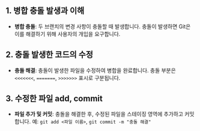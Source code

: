 ## 1. 병합 충돌 발생과 이해
- **병합 충돌**: 두 브랜치의 변경 사항이 충돌할 때 발생합니다. 충돌이 발생하면 Git은 이를 해결하기 위해 사용자의 개입을 요구합니다.

## 2. 충돌 발생한 코드의 수정
- **충돌 해결**: 충돌이 발생한 파일을 수정하여 병합을 완료합니다. 충돌 부분은 `<<<<<<<`, `=======`, `>>>>>>>` 표시로 구분됩니다.

## 3. 수정한 파일 add, commit
- **파일 추가 및 커밋**: 충돌을 해결한 후, 수정된 파일을 스테이징 영역에 추가하고 커밋합니다. 예: `git add <파일 이름>`, `git commit -m "충돌 해결"`
